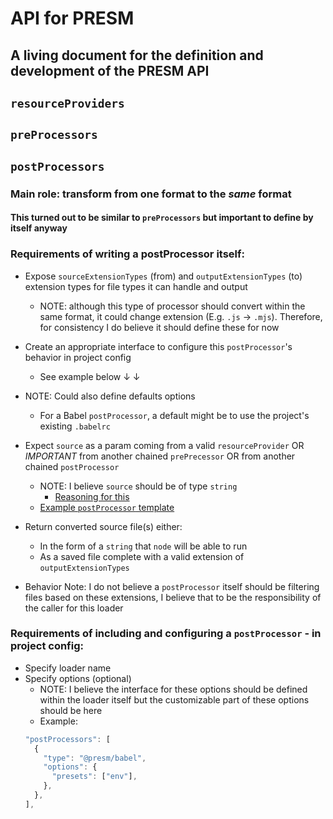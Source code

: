 # API for PRESM

## A living document for the definition and development of the PRESM API

## `resourceProviders`

## `preProcessors`

## `postProcessors`

### Main role: transform from one format to the _same_ format

#### This turned out to be similar to `preProcessors` but important to define by itself anyway

### Requirements of writing a postProcessor itself:
- Expose `sourceExtensionTypes` (from) and `outputExtensionTypes` (to) extension types for file types it can handle and output
  - NOTE: although this type of processor should convert within the same format, it could change extension (E.g. `.js` &rarr; `.mjs`).  Therefore, for consistency I do believe it should define these for now
- Create an appropriate interface to configure this `postProcessor`'s behavior in project config
  - See example below ↓ ↓
- NOTE: Could also define defaults options
  - For a Babel `postProcessor`, a default might be to use the project's existing `.babelrc`
- Expect `source` as a param coming from a valid `resourceProvider` OR *IMPORTANT* from another chained `prePrecessor` OR from another chained `postProcessor`
  - NOTE: I believe `source` should be of type `string`
    - [Reasoning for this](https://github.com/googleinterns/presm/pull/3#pullrequestreview-436898909)
  - [Example `postProcessor` template](https://github.com/googleinterns/presm/blob/api-preProcessors/api/preProcessor-template.js)

- Return converted source file(s) either:
  - In the form of a `string` that `node` will be able to run
  - As a saved file complete with a valid extension of `outputExtensionTypes`

- Behavior Note: I do not believe a `postProcessor` itself should be filtering files based on these extensions, I believe that to be the responsibility of the caller for this loader

### Requirements of including and configuring a `postProcessor` - in project config:
- Specify loader name
- Specify options (optional)
  - NOTE: I believe the interface for these options should be defined within the loader itself but the customizable part of these options should be here
  - Example:
  ```js
  "postProcessors": [
    {
      "type": "@presm/babel",
      "options": {
        "presets": ["env"],
      },
    },
  ],
  ```
